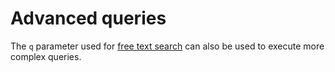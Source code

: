 # Advanced queries

The `q` parameter used for [free text search](/free-text-search.md) can also be used to execute more complex queries.

